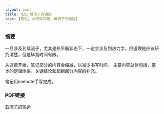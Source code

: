 ```yaml
---
layout: post
title: 笔记_载流子的输运
tags: [笔记, 半导体物理，载流子的输运]
---
```


### 摘要

一旦涉及到载流子，尤其是热平衡状态下，一定会涉及到热力学，但道理是应该研究清楚，但是毕竟时间有限。

从这章开始，笔记部分的内容会缩减，以减少书写时间。
主要内容总体包括，基本的逻辑体系，关键结论和超纲部分内容的补充。


笔记用onenote手写完成。

### PDF链接

[载流子的输运](https://naibaowjk.github.io/documents/笔记_载流子的输运.pdf)